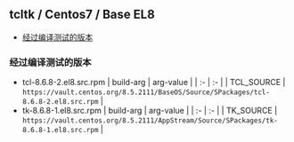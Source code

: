 ## tcltk / Centos7 / Base EL8 <!-- omit in toc -->

- [经过编译测试的版本](#经过编译测试的版本)


### 经过编译测试的版本
- tcl-8.6.8-2.el8.src.rpm
  | build-arg | arg-value |
  |     :-    |     :-    |
  | TCL_SOURCE | `https://vault.centos.org/8.5.2111/BaseOS/Source/SPackages/tcl-8.6.8-2.el8.src.rpm` |
- tk-8.6.8-1.el8.src.rpm
  | build-arg | arg-value |
  |     :-    |     :-    |
  | TK_SOURCE | `https://vault.centos.org/8.5.2111/AppStream/Source/SPackages/tk-8.6.8-1.el8.src.rpm` |
